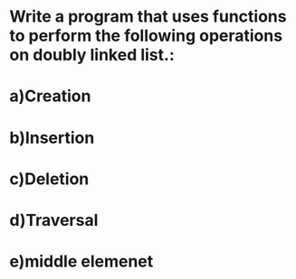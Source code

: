 
# Write a program that uses functions to perform the following operations on doubly linked list.:
# a)Creation
# b)Insertion
# c)Deletion
# d)Traversal
# e)middle elemenet
